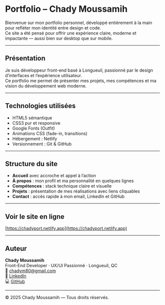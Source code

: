 # Portfolio – Chady Moussamih

Bienvenue sur mon portfolio personnel, développé entièrement à la main pour refléter mon identité entre design et code.  
Ce site a été pensé pour offrir une expérience claire, moderne et impactante — aussi bien sur desktop que sur mobile.

---

## Présentation

Je suis développeur front-end basé à Longueuil, passionné par le design d’interfaces et l’expérience utilisateur.  
Ce portfolio me permet de présenter mes projets, mes compétences et ma vision du développement web moderne.

---

## Technologies utilisées

- HTML5 sémantique
- CSS3 pur et responsive
- Google Fonts (Outfit)
- Animations CSS (fade-in, transitions)
- Hébergement : Netlify
- Versionnement : Git & GitHub

---

## Structure du site

- **Accueil** avec accroche et appel à l’action
- **À propos** : mon profil et ma personnalité en quelques lignes
- **Compétences** : stack technique claire et visuelle
- **Projets** : présentation de mes réalisations avec liens cliquables
- **Contact** : accès rapide à mon email, LinkedIn et GitHub

---

## Voir le site en ligne

[https://chadyport.netlify.app](https://chadyport.netlify.app)

---

## Auteur

**Chady Moussamih**  
Front-End Developer · UX/UI Passionné · Longueuil, QC  
📧 [chadym80@gmail.com](mailto:chadym80@gmail.com)  
🔗 [LinkedIn](https://linkedin.com/in/chady-moussamih-381090332)  
💻 [GitHub](https://github.com/chady283)

---

© 2025 Chady Moussamih — Tous droits réservés.
